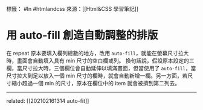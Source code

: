 標籤： #ln #htmlandcss 
來源：[[Html&CSS 學習筆記]]

# 用 auto-fill 創造自動調整的排版
在 repeat 原本要填入欄列總數的地方，改用 `auto-fill`，就能在螢幕尺寸拉大時，畫面會自動填入具有 min 尺寸的空白欄或列。
換句話說，假設原本設定的三欄，當尺寸拉大時，三個欄位會自動延伸以填滿畫面，但當使用了 `auto-fill`，當尺寸拉大到足以放入一個 min 尺寸的欄時，就會自動新增一欄。另一方面，若尺寸縮小超過一個 min 的尺寸，原本在欄位中的 item 就會被擠到第二列去。


---

related: [[202102161314 auto-fit]]